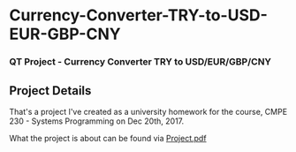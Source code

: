 # Currency-Converter-TRY-to-USD-EUR-GBP-CNY
### QT Project - Currency Converter TRY to USD/EUR/GBP/CNY

## Project Details
That's a project I've created as a university homework for the course, CMPE 230 - Systems Programming on Dec 20th, 2017.

What the project is about can be found via [Project.pdf](https://github.com/corupta/Currency-Converter-TRY-to-USD-EUR-GBP-CNY/blob/master/Project.pdf)


